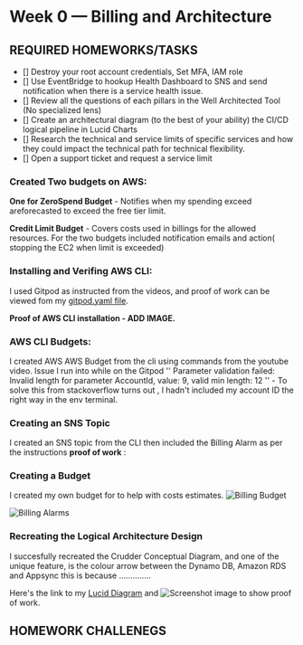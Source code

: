 # Week 0 — Billing and Architecture

## REQUIRED HOMEWORKS/TASKS
- [] Destroy your root account credentials, Set MFA, IAM role
- [] Use EventBridge to hookup Health Dashboard to SNS and send notification when there is a service health issue.
- [] Review all the questions of each pillars in the Well Architected Tool (No specialized lens)
- [] Create an architectural diagram (to the best of your ability) the CI/CD logical pipeline in Lucid Charts
- [] Research the technical and service limits of specific services and how they could impact the technical path for technical flexibility. 
- [] Open a support ticket and request a service limit



 ### Created Two budgets on AWS:
__One for ZeroSpend Budget__ - Notifies when my spending exceed areforecasted to exceed the free tier limit.

__Credit Limit Budget__ - Covers costs used in billings for the allowed resources.
For the two budgets included notification emails and action( stopping the EC2 when limit is exceeded)

### Installing and Verifing AWS CLI:
I used Gitpod as instructed from the videos, and proof of work can be viewed fom my [gitpod.yaml file]().

**Proof of AWS CLI installation - ADD IMAGE.**

### AWS CLI Budgets:
I created AWS AWS Budget from the cli using commands from the youtube video.
Issue l run into while on the Gitpod
'' Parameter validation failed:
Invalid length for parameter AccountId, value: 9, valid min length: 12 '' - To solve this from stackoverflow turns out , l hadn't included my account ID the right way in the env terminal.

### Creating an SNS Topic
I created an SNS topic from the CLI then included the Billing Alarm as per the instructions
**proof of work** : 

### Creating a Budget
I created my own budget for to help with costs estimates.
![Billing Budget]()

![Billing Alarms]()

### Recreating the Logical Architecture Design
I succesfully recreated the Crudder Conceptual Diagram, and one of the unique feature, is the colour arrow between the Dynamo DB, Amazon RDS and Appsync this is because ..............

Here's the link to my [Lucid Diagram](![image](https://user-images.githubusercontent.com/62996370/219619577-7e6f945c-864d-46b8-b1b3-c9c6d819279c.png)
) and ![Screenshot image]() to show proof of work.

## HOMEWORK CHALLENEGS
